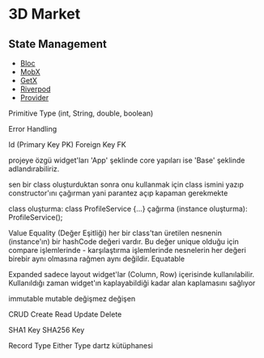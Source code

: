 # 3D Market

## State Management 

- [Bloc](https://pub.dev/packages/flutter_bloc)
- [MobX](https://pub.dev/packages/mobx)
- [GetX](https://pub.dev/packages/get)
- [Riverpod](https://pub.dev/packages/riverpod)
- [Provider](https://pub.dev/packages/provider)

Primitive Type (int, String, double, boolean)

Error Handling

Id (Primary Key PK)
Foreign Key FK

projeye özgü widget'ları 'App' şeklinde
core yapıları ise 'Base' şeklinde adlandırabiliriz.

sen bir class oluşturduktan sonra onu kullanmak için class ismini yazıp constructor'ını çağırman yani parantez açıp kapaman gerekmekte 

class oluşturma: class ProfileService {...}
çağırma (instance oluşturma): ProfileService();


Value Equality (Değer Eşitliği)
her bir class'tan üretilen nesnenin (instance'ın) bir hashCode değeri vardır. Bu değer unique olduğu için compare işlemlerinde - karşılaştırma işlemlerinde nesnelerin her değeri birebir aynı olmasına rağmen aynı değildir. Equatable

Expanded
sadece layout widget'lar (Column, Row) içerisinde kullanılabilir. Kullanıldığı zaman widget'ın kaplayabildiği kadar alan kaplamasını sağlıyor

immutable mutable
değişmez  değişen

CRUD
Create
Read
Update
Delete

SHA1 Key
SHA256 Key

Record Type
Either Type dartz kütüphanesi